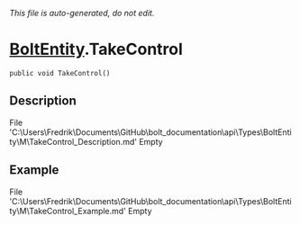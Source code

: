 *This file is auto-generated, do not edit.*

# [BoltEntity](Types/BoltEntity.md).TakeControl
`public void TakeControl()`
## Description
File 'C:\Users\Fredrik\Documents\GitHub\bolt_documentation\api\Types\BoltEntity\M\TakeControl_Description.md' Empty
## Example
File 'C:\Users\Fredrik\Documents\GitHub\bolt_documentation\api\Types\BoltEntity\M\TakeControl_Example.md' Empty
